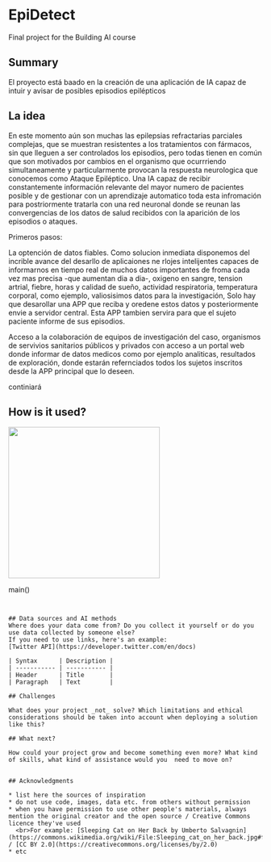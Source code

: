 <!-- This is the markdown template for the final project of the Building AI course, 
created by Reaktor Innovations and University of Helsinki. 
Copy the template, paste it to your GitHub README and edit! -->

# EpiDetect

Final project for the Building AI course

## Summary
El proyecto está baado en la creación de una aplicación de IA capaz de intuir y avisar de  posibles episodios epilépticos 


## La idea

En este momento aún son muchas las epilepsias refractarias parciales complejas, que se muestran resistentes a los tratamientos con fármacos, sin que lleguen a ser controlados los episodios, pero todas tienen en común que son motivados por cambios en el organismo que ocurrriendo simultaneamente y particularmente provocan la respuesta neurologica que conocemos como Ataque Epiléptico. Una IA capaz de recibir constantemente información relevante del mayor numero de pacientes posible y de gestionar con un aprendizaje automatico toda esta infromación para postriormente tratarla con una red neuronal donde se reunan las convergencias de los datos de salud recibidos con la aparición de los episodios o ataques.

Primeros pasos:

La optención de datos fiables. Como solucion inmediata disponemos del incrible avance del desarllo de aplicaiones ne rlojes intelijentes capaces de informarnos en tiempo real de muchos datos importantes de froma cada vez mas precisa -que aumentan dia a dia-, oxigeno en sangre, tension artrial, fiebre, horas y calidad de sueño, actividad respiratoria, temperatura corporal, como ejemplo, valiosisimos datos para la investigación, Solo hay que desarollar una APP que reciba y oredene estos datos y posteriormente envie a servidor central. Esta APP tambien servira para que el sujeto paciente informe de sus episodios.

Acceso a la colaboración de equipos de investigación del caso, organismos de servivios sanitarios públicos y privados con acceso a un portal web donde informar de datos medicos como por ejemplo analiticas, resultados de exploración, donde estarán refernciados todos los sujetos inscritos desde la APP principal que lo deseen.

continiará 


## How is it used?


<img src="https://upload.wikimedia.org/wikipedia/commons/5/5e/Sleeping_cat_on_her_back.jpg" width="300">



main()
```


## Data sources and AI methods
Where does your data come from? Do you collect it yourself or do you use data collected by someone else?
If you need to use links, here's an example:
[Twitter API](https://developer.twitter.com/en/docs)

| Syntax      | Description |
| ----------- | ----------- |
| Header      | Title       |
| Paragraph   | Text        |

## Challenges

What does your project _not_ solve? Which limitations and ethical considerations should be taken into account when deploying a solution like this?

## What next?

How could your project grow and become something even more? What kind of skills, what kind of assistance would you  need to move on? 


## Acknowledgments

* list here the sources of inspiration 
* do not use code, images, data etc. from others without permission
* when you have permission to use other people's materials, always mention the original creator and the open source / Creative Commons licence they've used
  <br>For example: [Sleeping Cat on Her Back by Umberto Salvagnin](https://commons.wikimedia.org/wiki/File:Sleeping_cat_on_her_back.jpg#filelinks) / [CC BY 2.0](https://creativecommons.org/licenses/by/2.0)
* etc
